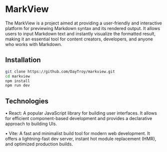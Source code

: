 
# MarkView

The MarkView is a project aimed at providing a user-friendly and interactive platform for previewing Markdown syntax and its rendered output. It allows users to input Markdown text and instantly visualize the formatted result, making it an essential tool for content creators, developers, and anyone who works with Markdown.
## Installation

```bash
git clone https://github.com/DayTroy/markview.git
cd markview
npm install
npm run dev
```

## Technologies

• React: A popular JavaScript library for building user interfaces. It allows for efficient component-based development and provides a declarative approach to building UIs.

• Vite: A fast and minimalist build tool for modern web development. It offers a lightning-fast dev server, instant hot module replacement (HMR), and optimized production builds.
